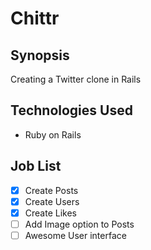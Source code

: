 Chittr
=======================

## Synopsis

Creating a Twitter clone in Rails

## Technologies Used

- Ruby on Rails


## Job List

- [x] Create Posts
- [x]	Create Users
- [x] Create Likes
- [ ] Add Image option to Posts
- [ ]	Awesome User interface